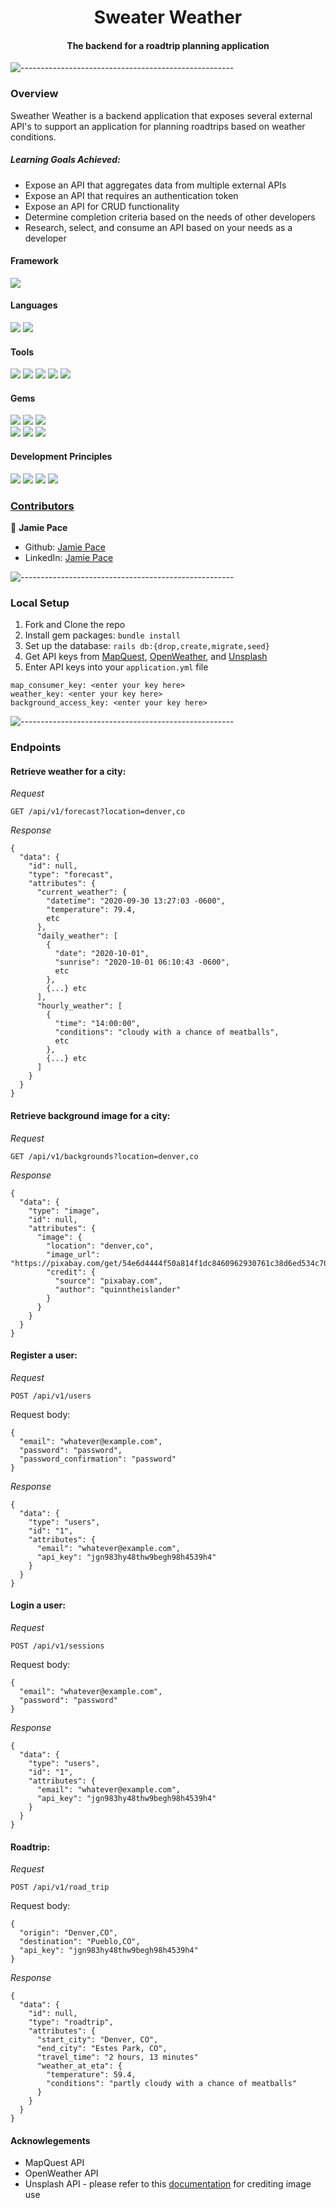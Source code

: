 # <div align="center">Sweater Weather</div>


#### <div align="center">The backend for a roadtrip planning application</div>

![-----------------------------------------------------](https://raw.githubusercontent.com/andreasbm/readme/master/assets/lines/rainbow.png)

### Overview

Sweather Weather is a backend application that exposes several external API's to support an application for planning roadtrips based on weather conditions.

##### Learning Goals Achieved:
* Expose an API that aggregates data from multiple external APIs
* Expose an API that requires an authentication token
* Expose an API for CRUD functionality
* Determine completion criteria based on the needs of other developers
* Research, select, and consume an API based on your needs as a developer


#### Framework
<p>
  <img src="https://img.shields.io/badge/Ruby%20On%20Rails-b81818.svg?&style=flat&logo=rubyonrails&logoColor=white" />
</p>

#### Languages
<p>
  <img src="https://img.shields.io/badge/Ruby-CC0000.svg?&style=flaste&logo=ruby&logoColor=white" />
  <img src="https://img.shields.io/badge/ActiveRecord-CC0000.svg?&style=flaste&logo=rubyonrails&logoColor=white" />
</p>

#### Tools
<p>
  <img src="https://img.shields.io/badge/Atom-66595C.svg?&style=flaste&logo=atom&logoColor=white" />  
  <img src="https://img.shields.io/badge/Git-F05032.svg?&style=flaste&logo=git&logoColor=white" />
  <img src="https://img.shields.io/badge/GitHub-181717.svg?&style=flaste&logo=github&logoColor=white" />
  <img src="https://img.shields.io/badge/Postman-FF6E4F.svg?&style=flat&logo=postman&logoColor=white" />
  <img src= "https://img.shields.io/badge/circleci-343434?style=for-the-badge&logo=circleci&logoColor=white" />
</p>

#### Gems
<p>
  <img src="https://img.shields.io/badge/rspec--rails-b81818.svg?&style=flaste&logo=rubygems&logoColor=white" />
  <img src="https://img.shields.io/badge/pry-b81818.svg?&style=flaste&logo=rubygems&logoColor=white" />   
  <img src="https://img.shields.io/badge/simplecov-b81818.svg?&style=flaste&logo=rubygems&logoColor=white" />  
  </br>
  <img src="https://img.shields.io/badge/bcrypt-b81818.svg?&style=flaste&logo=rubygems&logoColor=white" />  
  <img src="https://img.shields.io/badge/figaro-b81818.svg?&style=flaste&logo=rubygems&logoColor=white" />  
  <img src="https://img.shields.io/badge/faraday-b81818.svg?&style=flaste&logo=rubygems&logoColor=white" />
</p>

#### Development Principles
<p>
  <img src="https://img.shields.io/badge/OOP-b81818.svg?&style=flaste&logo=OOP&logoColor=white" />
  <img src="https://img.shields.io/badge/TDD-b87818.svg?&style=flaste&logo=TDD&logoColor=white" />
  <img src="https://img.shields.io/badge/MVC-b8b018.svg?&style=flaste&logo=MVC&logoColor=white" />
  <img src="https://img.shields.io/badge/REST-33b818.svg?&style=flaste&logo=REST&logoColor=white" />  
</p>


### <ins>Contributors</ins>

👤  **Jamie Pace**
- Github: [Jamie Pace](https://github.com/jamiejpace)
- LinkedIn: [Jamie Pace](https://www.linkedin.com/in/jamiejpace/)


![-----------------------------------------------------](https://raw.githubusercontent.com/andreasbm/readme/master/assets/lines/rainbow.png)

<!-- MARKDOWN LINKS & IMAGES -->

[contributors-shield]: https://img.shields.io/github/contributors/jamiejpace/viewing_party.svg?style=flat
[contributors-url]: https://github.com/jamiejpace/viewing_party/graphs/contributors
[forks-shield]: https://img.shields.io/github/forks/jamiejpace/viewing_party.svg?style=flat
[forks-url]: https://github.com/jamiejpace/viewing_party/network/members
[stars-shield]: https://img.shields.io/github/stars/jamiejpace/viewing_party.svg?style=flat
[stars-url]: https://github.com/jamiejpace/viewing_party/stargazers
[issues-shield]: https://img.shields.io/github/issues/jamiejpace/viewing_party.svg?style=flat
[issues-url]: https://github.com/jamiejpace/viewing_party/issues
[travisci-shield]: https://img.shields.io/circleci/build/github/jamiejpace/viewing_party?logo=travisci
[travisci-url]: https://travisci.com/gh/jamiejpace/viewing_party


### Local Setup

1. Fork and Clone the repo
2. Install gem packages: `bundle install`
3. Set up the database: `rails db:{drop,create,migrate,seed}`
4. Get API keys from [MapQuest](https://developer.mapquest.com/documentation/), [OpenWeather](https://openweathermap.org/api), and [Unsplash](https://unsplash.com/documentation#creating-a-developer-account)
5. Enter API keys into your `application.yml` file 
```
map_consumer_key: <enter your key here>
weather_key: <enter your key here>
background_access_key: <enter your key here>

```

![-----------------------------------------------------](https://raw.githubusercontent.com/andreasbm/readme/master/assets/lines/rainbow.png)

### Endpoints

#### Retrieve weather for a city:

*Request*

`GET /api/v1/forecast?location=denver,co`

*Response*
```
{
  "data": {
    "id": null,
    "type": "forecast",
    "attributes": {
      "current_weather": {
        "datetime": "2020-09-30 13:27:03 -0600",
        "temperature": 79.4,
        etc
      },
      "daily_weather": [
        {
          "date": "2020-10-01",
          "sunrise": "2020-10-01 06:10:43 -0600",
          etc
        },
        {...} etc
      ],
      "hourly_weather": [
        {
          "time": "14:00:00",
          "conditions": "cloudy with a chance of meatballs",
          etc
        },
        {...} etc
      ]
    }
  }
}
```

#### Retrieve background image for a city:

*Request*

`GET /api/v1/backgrounds?location=denver,co`

*Response*
```
{
  "data": {
    "type": "image",
    "id": null,
    "attributes": {
      "image": {
        "location": "denver,co",
        "image_url": "https://pixabay.com/get/54e6d4444f50a814f1dc8460962930761c38d6ed534c704c7c2878dd954dc451_640.jpg",
        "credit": {
          "source": "pixabay.com",
          "author": "quinntheislander"
        }
      }
    }
  }
}
```

#### Register a user:

*Request*

`POST /api/v1/users`

Request body:
```
{
  "email": "whatever@example.com",
  "password": "password",
  "password_confirmation": "password"
}
```

*Response*
```
{
  "data": {
    "type": "users",
    "id": "1",
    "attributes": {
      "email": "whatever@example.com",
      "api_key": "jgn983hy48thw9begh98h4539h4"
    }
  }
}
```

#### Login a user:

*Request*

`POST /api/v1/sessions`

Request body:
```
{
  "email": "whatever@example.com",
  "password": "password"
}
```

*Response*
```
{
  "data": {
    "type": "users",
    "id": "1",
    "attributes": {
      "email": "whatever@example.com",
      "api_key": "jgn983hy48thw9begh98h4539h4"
    }
  }
}
```

#### Roadtrip:

*Request*

`POST /api/v1/road_trip`

Request body:
```
{
  "origin": "Denver,CO",
  "destination": "Pueblo,CO",
  "api_key": "jgn983hy48thw9begh98h4539h4"
}
```

*Response*
```
{
  "data": {
    "id": null,
    "type": "roadtrip",
    "attributes": {
      "start_city": "Denver, CO",
      "end_city": "Estes Park, CO",
      "travel_time": "2 hours, 13 minutes"
      "weather_at_eta": {
        "temperature": 59.4,
        "conditions": "partly cloudy with a chance of meatballs"
      }
    }
  }
}
```

#### Acknowlegements
* MapQuest API
* OpenWeather API
* Unsplash API - please refer to this [documentation](https://help.unsplash.com/en/articles/2511315-guideline-attribution) for crediting image use

